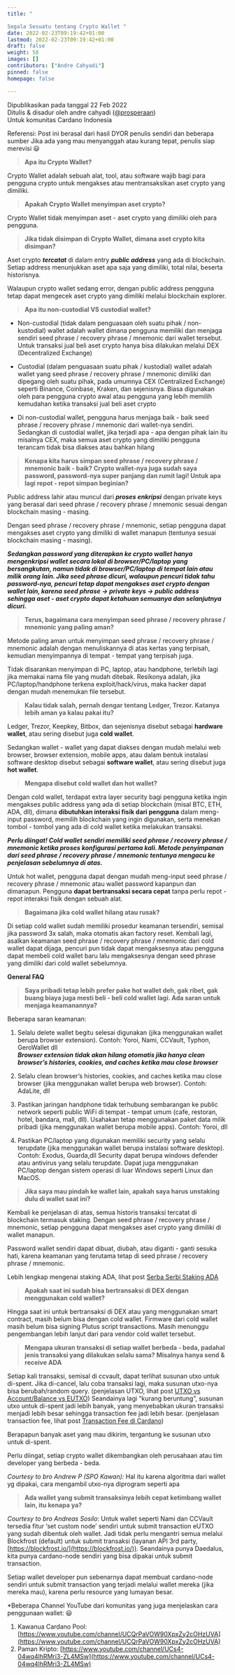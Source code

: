 ```yaml
---
title: "

Segala Sesuatu tentang Crypto Wallet "
date: 2022-02-23T09:19:42+01:00
lastmod: 2022-02-23T09:19:42+01:00
draft: false
weight: 50
images: []
contributors: ["Andre Cahyadi"]
pinned: false
homepage: false

---
```


Dipublikasikan pada tanggal 22 Feb 2022 <br/>
Ditulis & disadur oleh andre cahyadi ([@prosperaan](https://forum.cardano.org/u/prosperaan)) <br/>
Untuk komunitas Cardano Indonesia <br/>

Referensi:
Post ini berasal dari hasil DYOR penulis sendiri dan beberapa sumber
Jika ada yang mau menyanggah atau kurang tepat, penulis siap merevisi :smiley:

> **Apa itu Crypto Wallet?**

Crypto Wallet adalah sebuah alat, tool, atau software wajib bagi para pengguna crypto untuk mengakses atau mentransaksikan aset crypto yang dimiliki.

> **Apakah Crypto Wallet menyimpan aset crypto?**

Crypto Wallet tidak menyimpan aset - aset crypto yang dimiliki oleh para pengguna.

> **Jika tidak disimpan di Crypto Wallet, dimana aset crypto kita disimpan?**

Aset crypto _**tercatat**_ di dalam entry _**public address**_ yang ada di blockchain. Setiap address menunjukkan aset apa saja yang dimiliki, total nilai, beserta historisnya.

Walaupun crypto wallet sedang error, dengan public address pengguna tetap dapat mengecek aset crypto yang dimiliki melalui blockchain explorer.

> **Apa itu non-custodial VS custodial wallet?**

- Non-custodial (tidak dalam penguasaan oleh suatu pihak / non-kustodial) wallet adalah wallet dimana pengguna memiliki dan menjaga sendiri seed phrase / recovery phrase / mnemonic dari wallet tersebut. Untuk transaksi jual beli aset crypto hanya bisa dilakukan melalui DEX (Decentralized Exchange)

- Custodial (dalam penguasaan suatu pihak / kustodial) wallet adalah wallet yang seed phrase / recovery phrase / mnemonic dimiliki dan dipegang oleh suatu pihak, pada umumnya CEX (Centralized Exchange) seperti Binance, Coinbase, Kraken, dan sejenisnya. Biasa digunakan oleh para pengguna crypto awal atau pengguna yang lebih memilih kemudahan ketika transaksi jual beli aset crypto

- Di non-custodial wallet, pengguna harus menjaga baik - baik seed phrase / recovery phrase / mnemonic dari wallet-nya sendiri. Sedangkan di custodial wallet, jika terjadi apa - apa dengan pihak lain itu misalnya CEX, maka semua aset crypto yang dimiliki pengguna terancam tidak bisa diakses atau bahkan hilang

> **Kenapa kita harus simpan seed phrase / recovery phrase / mnemonic baik - baik? Crypto wallet-nya juga sudah saya password, password-nya super panjang dan rumit lagi! Untuk apa lagi repot - repot simpan beginian?**

Public address lahir atau muncul dari _**proses enkripsi**_ dengan private keys yang berasal dari seed phrase / recovery phrase / mnemonic sesuai dengan blockchain masing - masing.

Dengan seed phrase / recovery phrase / mnemonic, setiap pengguna dapat mengakses aset crypto yang dimiliki di wallet manapun (tentunya sesuai blockchain masing - masing).

_**Sedangkan password yang diterapkan ke crypto wallet hanya mengenkripsi wallet secara lokal di browser/PC/laptop yang bersangkutan, namun tidak di browser/PC/laptop di tempat lain atau milik orang lain.
Jika seed phrase dicuri, walaupun pencuri tidak tahu password-nya, pencuri tetap dapat mengakses aset crypto dengan wallet lain, karena seed phrase → private keys → public address sehingga aset - aset crypto dapat ketahuan semuanya dan selanjutnya dicuri.**_

> **Terus, bagaimana cara menyimpan seed phrase / recovery phrase / mnemonic yang paling aman?**

Metode paling aman untuk menyimpan seed phrase / recovery phrase / mnemonic adalah dengan menuliskannya di atas kertas yang terpisah, kemudian menyimpannya di tempat - tempat yang terpisah juga.

Tidak disarankan menyimpan di PC, laptop, atau handphone, terlebih lagi jika memakai nama file yang mudah ditebak. Resikonya adalah, jika PC/laptop/handphone terkena exploit/hack/virus, maka hacker dapat dengan mudah menemukan file tersebut.

> **Kalau tidak salah, pernah dengar tentang Ledger, Trezor. Katanya lebih aman ya kalau pakai itu?**

Ledger, Trezor, Keepkey, Bitbox, dan sejenisnya disebut sebagai **hardware wallet**, atau sering disebut juga **cold wallet**.

Sedangkan wallet - wallet yang dapat diakses dengan mudah melalui web browser, browser extension, mobile apps, atau dalam bentuk instalasi software desktop disebut sebagai **software wallet**, atau sering disebut juga **hot wallet**.

> **Mengapa disebut cold wallet dan hot wallet?**

Dengan cold wallet, terdapat extra layer security bagi pengguna ketika ingin mengakses public address yang ada di setiap blockchain (misal BTC, ETH, ADA, dll), dimana **dibutuhkan interaksi fisik dari pengguna** dalam meng-input password, memilih blockchain yang ingin digunakan, serta menekan tombol - tombol yang ada di cold wallet ketika melakukan transaksi.

_**Perlu diingat! Cold wallet sendiri memiliki seed phrase / recovery phrase / mnemonic ketika proses konfigurasi pertama kali. Metode penyimpanan dari seed phrase / recovery phrase / mnemonic tentunya mengacu ke penjelasan sebelumnya di atas.**_

Untuk hot wallet, pengguna dapat dengan mudah meng-input seed phrase / recovery phrase / mnemonic atau wallet password kapanpun dan dimanapun. Pengguna **dapat bertransaksi secara cepat** tanpa perlu repot - repot interaksi fisik dengan sebuah alat.

> **Bagaimana jika cold wallet hilang atau rusak?**

Di setiap cold wallet sudah memiliki prosedur keamanan tersendiri, semisal jika password 3x salah, maka otomatis akan factory reset. Kembali lagi, asalkan keamanan seed phrase / recovery phrase / mnemonic dari cold wallet dapat dijaga, pencuri pun tidak dapat mengaksesnya atau pengguna dapat membeli cold wallet baru lalu mengaksesnya dengan seed phrase yang dimiliki dari cold wallet sebelumnya.

**General FAQ**

> **Saya pribadi tetap lebih prefer pake hot wallet deh, gak ribet, gak buang biaya juga mesti beli - beli cold wallet lagi. Ada saran untuk menjaga keamanannya?**

Beberapa saran keamanan:

1.  Selalu delete wallet begitu selesai digunakan (jika menggunakan wallet berupa browser extension). Contoh: Yoroi, Nami, CCVault, Typhon, GeroWallet dll<br/>
    _**Browser extension tidak akan hilang otomatis jika hanya clean browser’s histories, cookies, and caches ketika mau close browser**_

2.  Selalu clean browser’s histories, cookies, and caches ketika mau close browser (jika menggunakan wallet berupa web browser). Contoh: AdaLite, dll

3.  Pastikan jaringan handphone tidak terhubung sembarangan ke public network seperti public WiFi di tempat - tempat umum (cafe, restoran, hotel, bandara, mall, dll). Usahakan tetap menggunakan paket data milik pribadi (jika menggunakan wallet berupa mobile apps). Contoh: Yoroi, dll

4.  Pastikan PC/laptop yang digunakan memiliki security yang selalu terupdate (jika menggunakan wallet berupa instalasi software desktop). Contoh: Exodus, Guarda,dll
    Security dapat berupa windows defender atau antivirus yang selalu terupdate. Dapat juga menggunakan PC/laptop dengan sistem operasi di luar Windows seperti Linux dan MacOS.

> **Jika saya mau pindah ke wallet lain, apakah saya harus unstaking dulu di wallet saat ini?**

Kembali ke penjelasan di atas, semua historis transaksi tercatat di blockchain termasuk staking. Dengan seed phrase / recovery phrase / mnemonic, setiap pengguna dapat mengakses aset crypto yang dimiliki di wallet manapun.

Password wallet sendiri dapat dibuat, diubah, atau diganti - ganti sesuka hati, karena keamanan yang terutama tetap di seed phrase / recovery phrase / mnemonic.

Lebih lengkap mengenai staking ADA, lihat post [Serba Serbi Staking ADA](https://forum.cardano.org/t/serba-serbi-staking-ada/91437)

> **Apakah saat ini sudah bisa bertransaksi di DEX dengan menggunakan cold wallet?**

Hingga saat ini untuk bertransaksi di DEX atau yang menggunakan smart contract, masih belum bisa dengan cold wallet. Firmware dari cold wallet masih belum bisa signing Plutus script transactions. Masih menunggu pengembangan lebih lanjut dari para vendor cold wallet tersebut.

> **Mengapa ukuran transaksi di setiap wallet berbeda - beda, padahal jenis transaksi yang dilakukan selalu sama? Misalnya hanya send & receive ADA**

Setiap kali transaksi, semisal di ccvault, dapat terlihat susunan utxo untuk di-spent.
Jika di-cancel, lalu coba transaksi lagi, maka susunan utxo-nya bisa berubah/random query. (penjelasan UTXO, lihat post [UTXO vs Account/Balance vs EUTXO](https://forum.cardano.org/t/utxo-vs-account-balance-vs-eutxo/92617))
Seandainya lagi “kurang beruntung”, susunan utxo untuk di-spent jadi lebih banyak, yang menyebabkan ukuran transaksi menjadi lebih besar sehingga transaction fee jadi lebih besar. (penjelasan transaction fee, lihat post [Transaction Fee di Cardano](https://forum.cardano.org/t/transaction-fee-di-cardano/91839))

Berapapun banyak aset yang mau dikirim, tergantung ke susunan utxo untuk di-spent.

Perlu diingat, setiap crypto wallet dikembangkan oleh perusahaan atau tim developer yang berbeda - beda.

_Courtesy to bro Andrew P (SPO Kawan):_ Hal itu karena algoritma dari wallet yg dipakai, cara mengambil utxo-nya diprogram seperti apa

> **Ada wallet yang submit transaksinya lebih cepat ketimbang wallet lain, itu kenapa ya?**

_Courtesy to bro Andreas Sosilo:_
Untuk wallet seperti Nami dan CCVault tersedia fitur ‘set custom node’ sendiri untuk submit transaction eUTXO yang sudah dibentuk oleh wallet.
Jadi tidak perlu mengantri semua melalui Blockfrost (default) untuk submit transaksi (layanan API 3rd party, [https://blockfrost.io/](https://blockfrost.io/)).
Seandainya punya Daedalus, kita punya cardano-node sendiri yang bisa dipakai untuk submit transaction.

Setiap wallet developer pun sebenarnya dapat membuat cardano-node sendiri untuk submit transaction yang terjadi melalui wallet mereka (jika mereka mau), karena perlu resource yang lumayan besar.

\*Beberapa Channel YouTube dari komunitas yang juga menjelaskan cara penggunaan wallet: :smiley:

1.  Kawanua Cardano Pool: [https://www.youtube.com/channel/UCQrPaVOW90XpxZy2cOHzUVA](https://www.youtube.com/channel/UCQrPaVOW90XpxZy2cOHzUVA)
2.  Paman Kripto: [https://www.youtube.com/channel/UCs4-04wq4lhRMri3-ZL4MSw](https://www.youtube.com/channel/UCs4-04wq4lhRMri3-ZL4MSw)
